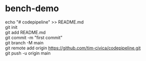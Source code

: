 # bench-demo

echo "# codepipeline" >> README.md  
git init  
git add README.md  
git commit -m "first commit"  
git branch -M main  
git remote add origin https://github.com/tim-civica/codepipeline.git  
git push -u origin main  
